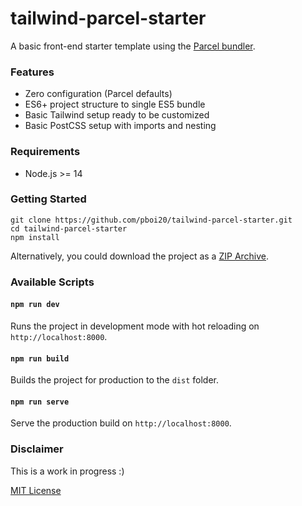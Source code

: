 # tailwind-parcel-starter


A basic front-end starter template using the [Parcel bundler](https://github.com/parcel-bundler/parcel/).


### Features

- Zero configuration (Parcel defaults)
- ES6+ project structure to single ES5 bundle
- Basic Tailwind setup ready to be customized
- Basic PostCSS setup with imports and nesting


### Requirements

- Node.js >= 14


### Getting Started

```
git clone https://github.com/pboi20/tailwind-parcel-starter.git
cd tailwind-parcel-starter
npm install
```

Alternatively, you could download the project as a [ZIP Archive](https://github.com/pboi20/tailwind-parcel-starter/archive/master.zip).


### Available Scripts

#### `npm run dev`

Runs the project in development mode with hot reloading on `http://localhost:8000`.

#### `npm run build`

Builds the project for production to the `dist` folder.

#### `npm run serve`

Serve the production build on `http://localhost:8000`.


### Disclaimer

This is a work in progress :)

[MIT License](https://github.com/pboi20/tailwind-parcel-starter/blob/master/LICENSE)
